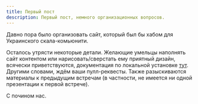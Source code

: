 ```yaml
---
title: Первый пост
description: Первый пост, немного организационных вопросов.
---
```


Давно пора было организовать сайт, который был бы хабом для Украинского скала-комьюнити.

Осталось утрясти некоторые детали. Желающие умельцы наполнять сайт
контентом или нарисовать/сверстать ему приятный дизайн, всячески 
приветствуются, документация по локальной установке [тут](https://github.com/scalaua/scalaua.github.com/blob/master/README.md).
 Другими словами, ждём ваши пулл-реквесты. Также разыскиваются материалы к предыдущим встречам (в частности, не имеется ни одной презентации к первой встрече).

С почином нас.

